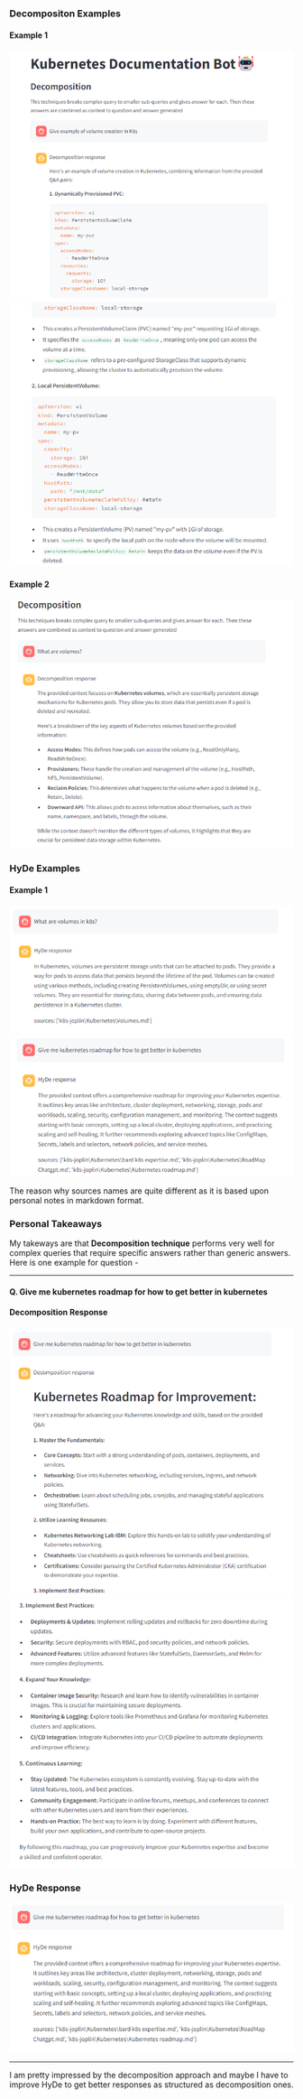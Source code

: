 ### Decompositon Examples

#### Example 1
![1723019250511](image/Readme/1723019250511.png)
![1723019276686](image/Readme/1723019276686.png)

#### Example 2
![1723019765871](image/Readme/1723019765871.png)

### HyDe Examples

#### Example 1
![1723019812273](image/Readme/1723019812273.png)
![1723019967005](image/Readme/1723019967005.png)

The reason why sources names are quite different as it is based upon personal notes in markdown format.

### Personal Takeaways

My takeways are that **Decomposition technique** performs very well for complex queries that require specific answers rather than generic answers. Here is one example for question - 

***

#### Q. Give me kubernetes roadmap for how to get better in kubernetes

#### Decomposition Response

![1723020160172](image/Readme/1723020160172.png)
![1723020175167](image/Readme/1723020175167.png)

### HyDe Response

![1723020207945](image/Readme/1723020207945.png)

***

I am pretty impressed by the decomposition approach and maybe I have to improve HyDe to get better responses as structured as decomposition ones.